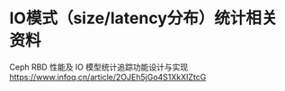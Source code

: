 # IO模式（size/latency分布）统计相关资料


Ceph RBD 性能及 IO 模型统计追踪功能设计与实现
https://www.infoq.cn/article/2OJEh5jGo4S1XkXIZtcG